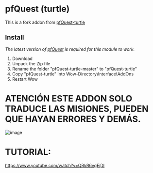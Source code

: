 # pfQuest (turtle)
This is a fork addon from [pfQuest-turtle](https://github.com/shagu/pfQuest-turtle)

## Install
*The latest version of [pfQuest](https://shagu.org/pfQuest) is required for this module to work.*

1. Download
2. Unpack the Zip file
3. Rename the folder "pfQuest-turtle-master" to "pfQuest-turtle"
4. Copy "pfQuest-turtle" into Wow-Directory\Interface\AddOns
5. Restart Wow

# ATENCIÓN ESTE ADDON SOLO TRADUCE LAS MISIONES, PUEDEN QUE HAYAN ERRORES Y DEMÁS.
![image](https://github.com/user-attachments/assets/d029b4b4-b1f4-4266-b04d-b85f74fa993c)

# TUTORIAL:
https://www.youtube.com/watch?v=QBkR6vgEjDI
